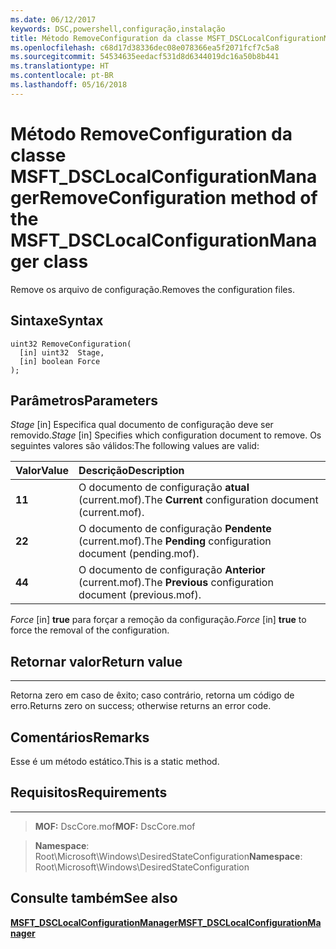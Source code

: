 ```yaml
---
ms.date: 06/12/2017
keywords: DSC,powershell,configuração,instalação
title: Método RemoveConfiguration da classe MSFT_DSCLocalConfigurationManager
ms.openlocfilehash: c68d17d38336dec08e078366ea5f2071fcf7c5a8
ms.sourcegitcommit: 54534635eedacf531d8d6344019dc16a50b8b441
ms.translationtype: HT
ms.contentlocale: pt-BR
ms.lasthandoff: 05/16/2018
---
```

# <a name="removeconfiguration-method-of-the-msftdsclocalconfigurationmanager-class"></a><span data-ttu-id="0cd55-103">Método RemoveConfiguration da classe MSFT_DSCLocalConfigurationManager</span><span class="sxs-lookup"><span data-stu-id="0cd55-103">RemoveConfiguration method of the MSFT_DSCLocalConfigurationManager class</span></span>

<span data-ttu-id="0cd55-104">Remove os arquivo de configuração.</span><span class="sxs-lookup"><span data-stu-id="0cd55-104">Removes the configuration files.</span></span>

<a name="syntax"></a><span data-ttu-id="0cd55-105">Sintaxe</span><span class="sxs-lookup"><span data-stu-id="0cd55-105">Syntax</span></span>
------

```mof
uint32 RemoveConfiguration(
  [in] uint32  Stage,
  [in] boolean Force
);
```

<a name="parameters"></a><span data-ttu-id="0cd55-106">Parâmetros</span><span class="sxs-lookup"><span data-stu-id="0cd55-106">Parameters</span></span>
----------

<span data-ttu-id="0cd55-107">*Stage* \[in\] Especifica qual documento de configuração deve ser removido.</span><span class="sxs-lookup"><span data-stu-id="0cd55-107">*Stage* \[in\] Specifies which configuration document to remove.</span></span> <span data-ttu-id="0cd55-108">Os seguintes valores são válidos:</span><span class="sxs-lookup"><span data-stu-id="0cd55-108">The following values are valid:</span></span>

|<span data-ttu-id="0cd55-109">Valor</span><span class="sxs-lookup"><span data-stu-id="0cd55-109">Value</span></span> |<span data-ttu-id="0cd55-110">Descrição</span><span class="sxs-lookup"><span data-stu-id="0cd55-110">Description</span></span> |
|:--- |:---|
|<span data-ttu-id="0cd55-111">**1**</span><span class="sxs-lookup"><span data-stu-id="0cd55-111">**1**</span></span> | <span data-ttu-id="0cd55-112">O documento de configuração **atual** (current.mof).</span><span class="sxs-lookup"><span data-stu-id="0cd55-112">The **Current** configuration document (current.mof).</span></span> |
|<span data-ttu-id="0cd55-113">**2**</span><span class="sxs-lookup"><span data-stu-id="0cd55-113">**2**</span></span> | <span data-ttu-id="0cd55-114">O documento de configuração **Pendente** (current.mof).</span><span class="sxs-lookup"><span data-stu-id="0cd55-114">The **Pending** configuration document (pending.mof).</span></span>  |
|<span data-ttu-id="0cd55-115">**4**</span><span class="sxs-lookup"><span data-stu-id="0cd55-115">**4**</span></span> | <span data-ttu-id="0cd55-116">O documento de configuração **Anterior** (current.mof).</span><span class="sxs-lookup"><span data-stu-id="0cd55-116">The **Previous** configuration document (previous.mof).</span></span> |

<span data-ttu-id="0cd55-117">*Force* \[in\] **true** para forçar a remoção da configuração.</span><span class="sxs-lookup"><span data-stu-id="0cd55-117">*Force* \[in\] **true** to force the removal of the configuration.</span></span>

## <a name="return-value"></a><span data-ttu-id="0cd55-118">Retornar valor</span><span class="sxs-lookup"><span data-stu-id="0cd55-118">Return value</span></span>
------------

<span data-ttu-id="0cd55-119">Retorna zero em caso de êxito; caso contrário, retorna um código de erro.</span><span class="sxs-lookup"><span data-stu-id="0cd55-119">Returns zero on success; otherwise returns an error code.</span></span>

## <a name="remarks"></a><span data-ttu-id="0cd55-120">Comentários</span><span class="sxs-lookup"><span data-stu-id="0cd55-120">Remarks</span></span>

<span data-ttu-id="0cd55-121">Esse é um método estático.</span><span class="sxs-lookup"><span data-stu-id="0cd55-121">This is a static method.</span></span>

## <a name="requirements"></a><span data-ttu-id="0cd55-122">Requisitos</span><span class="sxs-lookup"><span data-stu-id="0cd55-122">Requirements</span></span>
------------
><span data-ttu-id="0cd55-123">**MOF:** DscCore.mof</span><span class="sxs-lookup"><span data-stu-id="0cd55-123">**MOF:** DscCore.mof</span></span>

><span data-ttu-id="0cd55-124">**Namespace**: Root\Microsoft\Windows\DesiredStateConfiguration</span><span class="sxs-lookup"><span data-stu-id="0cd55-124">**Namespace**: Root\Microsoft\Windows\DesiredStateConfiguration</span></span>


## <a name="see-also"></a><span data-ttu-id="0cd55-125">Consulte também</span><span class="sxs-lookup"><span data-stu-id="0cd55-125">See also</span></span>


[<span data-ttu-id="0cd55-126">**MSFT_DSCLocalConfigurationManager**</span><span class="sxs-lookup"><span data-stu-id="0cd55-126">**MSFT_DSCLocalConfigurationManager**</span></span>](msft-dsclocalconfigurationmanager.md)